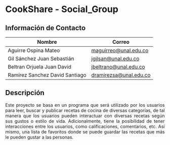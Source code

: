 # **CookShare - Social_Group**

## Información de Contacto

| **Nombre** | **Correo** |
|--------|--------|
| Aguirre Ospina Mateo | maguirreo@unal.edu.co |
| Gil Sánchez Juan Sebastián | jgilsan@unal.edu.co |
| Beltran Orjuela Juan David | jbeltrano@unal.edu.co |
| Ramírez Sanchez David Santiago | dramirezsa@unal.edu.co |

## Descripción

<p align="justify"> Este proyecto se basa en un programa que será utilizado por los usuarios para leer, buscar y publicar recetas de cocina de diversas categorías, de tal manera que los usuarios pueden interactuar con diversas recetas según sus gustos o estilo de vida. Adicionalmente, tiene la posibilidad de tener interacciones entre los usuarios, como calificaciones, comentarios, etc. Así mismo, una lista de favoritos donde se puede guardar las recetas que más le pueden gustar a las personas.
</p>